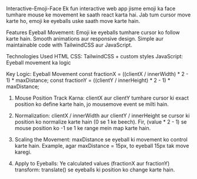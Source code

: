 Interactive-Emoji-Face
Ek fun interactive web app jisme emoji ka face tumhare mouse ke movement ke saath react karta hai. Jab tum cursor move karte ho, emoji ke eyeballs uske saath move karte hain.

Features
Eyeball Movement: Emoji ke eyeballs tumhare cursor ko follow karte hain. Smooth animations aur responsive design. Simple aur maintainable code with TailwindCSS aur JavaScript.

Technologies Used
HTML CSS: TailwindCSS + custom styles JavaScript: Eyeball movement ka logic

Key Logic: Eyeball Movement
const fractionX = ((clientX / innerWidth) * 2 - 1) * maxDistance; const fractionY = ((clientY / innerHeight) * 2 - 1) * maxDistance;

1) Mouse Position Track Karna:
clientX aur clientY tumhare cursor ki exact position ko define karte hain, jo mousemove event se milti hain.

2) Normalization:
clientX / innerWidth aur clientY / innerHeight se cursor ki position ko normalize karte hain (0 se 1 ke beech). Fir, (value * 2 - 1) se mouse position ko -1 se 1 ke range mein map karte hain.

3) Scaling the Movement:
maxDistance se eyeball ki movement ko control karte hain. Example, agar maxDistance = 15px, to eyeball 15px tak move karegi.
4) Apply to Eyeballs:
Ye calculated values (fractionX aur fractionY) transform: translate() se eyeballs ki position ko change karte hain.
